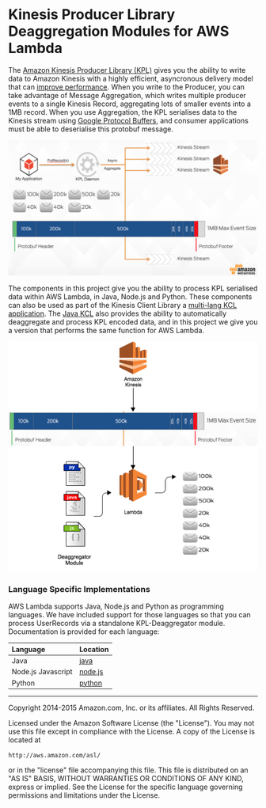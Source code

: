# Kinesis Producer Library Deaggregation Modules for AWS Lambda

The [Amazon Kinesis Producer Library (KPL)](http://docs.aws.amazon.com/kinesis/latest/dev/developing-producers-with-kpl.html) gives you the ability to write data to Amazon Kinesis with a highly efficient, asyncronous delivery model that can [improve performance](http://docs.aws.amazon.com/kinesis/latest/dev/developing-producers-with-kpl.html#d0e4909). When you write to the Producer, you can take advantage of Message Aggregation, which writes multiple producer events to a single Kinesis Record, aggregating lots of smaller events into a 1MB record. When you use Aggregation, the KPL serialises data to the Kinesis stream using [Google Protocol Buffers](https://developers.google.com/protocol-buffers), and consumer applications must be able to deserialise this protobuf message. 

![KPL Message Format](kpl-message-format.png)

The components in this project give you the ability to process KPL serialised data within AWS Lambda, in Java, Node.js and Python. These components can also be used as part of the Kinesis Client Library a [multi-lang KCL application](https://github.com/awslabs/amazon-kinesis-client/blob/master/src/main/java/com/amazonaws/services/kinesis/multilang/package-info.java). The [Java KCL](https://github.com/awslabs/amazon-kinesis-client) also provides the ability to automatically deaggregate and process KPL encoded data, and in this project we give you a version that performs the same function for AWS Lambda.

![Processing Model](processing.png)

### Language Specific Implementations

AWS Lambda supports Java, Node.js and Python as programming languages. We have included support for those languages so that you can process UserRecords via a standalone KPL-Deaggregator module. Documentation is provided for each language:

| Language | Location |
:--- | :--- 
| Java | [java](java/) |
| Node.js Javascript | [node.js](node/) |
| Python | [python](python/) |

----

Copyright 2014-2015 Amazon.com, Inc. or its affiliates. All Rights Reserved.

Licensed under the Amazon Software License (the "License"). You may not use this file except in compliance with the License. A copy of the License is located at

	http://aws.amazon.com/asl/

or in the "license" file accompanying this file. This file is distributed on an "AS IS" BASIS, WITHOUT WARRANTIES OR CONDITIONS OF ANY KIND, express or implied. See the License for the specific language governing permissions and limitations under the License.